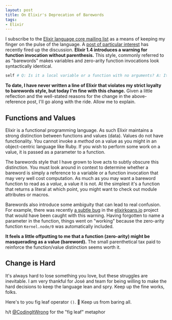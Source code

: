 ```yaml
---
layout: post
title: On Elixir's Deprecation of Barewords
tags:
- Elixir
---
```


I subscribe to the [Elixir language core mailing list][core-list] as a means of keeping my finger on the pulse of the language. A [post of particular interest][the-post] has recently fired up the discussion. **Elixir 1.4 introduces a warning for function invocation without parenthesis.** This style, commonly referred to as "barewords" makes variables and zero-arity function invocations look syntactically identical.

```elixir
self # Q: Is it a local variable or a function with no arguments? A: It Depends.™
```

**To date, I have never written a line of Elixir that violates my strict loyalty to barewords style, but today I'm fine with this change.** Given a little reflection and the well-stated reasons for the change in the above-reference post, I'll go along with the ride. Allow me to explain.

## Functions and Values

Elixir is a functional programming language. As such Elixir maintains a strong distinction between functions and values (data). Values do not have functionality. You cannot invoke a _method_ on a value as you might in an object-centric language like Ruby. If you wish to perform some work on a value, it is passed as a parameter to a function.

The barewords style that I have grown to love acts to subtly obscure this distinction. You must look around in context to determine whether a bareword is simply a reference to a variable or a function invocation that may very well cost computation. As much as you may want a bareword function to read as a _value_, a value it is not. At the simplest it's a function that returns a literal at which point, you might want to check out module attributes or macros.

Barewords also introduce some ambiguity that can lead to real confusion. For example, there was recently [a subtle bug][bug] in the [elixirkoans.io][koans] project that would have been caught with this warning. Having forgotten to name a parameter in the function, things went on "working" because the zero-arity function `Kernel.node/0` was automatically included.

**It feels a little offputting to me that a function (zero-arity) might be masquerading as a value (bareword).** The small parenthetical tax paid to reinforce the function/value distinction seems worth it.

## Change is Hard

It's always hard to lose something you love, but these struggles are inevitable. I am very thankful for José and team for being willing to make the hard decisions to keep the language lean and spry. Keep up the fine works, folks.

Here's to you fig leaf operator `()`. 🍻 Keep us from baring all.

h/t [@CodingItWrong][ciw] for the "fig leaf" metaphor



[core-list]: https://groups.google.com/forum/#!topic/elixir-lang-core
[the-post]: https://groups.google.com/forum/#!topic/elixir-lang-core/Otz0uuML764
[koans]: https://elixirkoans.io
[bug]: https://github.com/elixirkoans/elixir-koans/pull/134/commits/a2e3fe6d93b14e9105238f85554c8661e8ad9c53
[ciw]: https://twitter.com/codingitwrong
